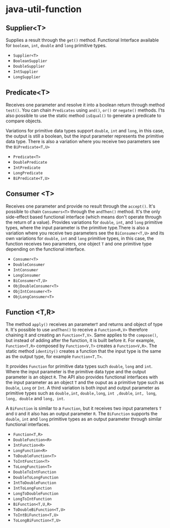 # java-util-function


## Supplier\<T>
Supplies a result through the `get()` method. Functional Interface available for `boolean`, `int`, `double` and `long` primitive types.

* `Supplier<T>`
* `BooleanSupplier`
* `DoubleSupplier`
* `IntSupplier`
* `LongSupplier`

## Predicate\<T>
Receives one parameter and resolve it into a boolean return through method `test()`. You can chain `Predicates` using `and()`, `or()` or `negate()` methods. I'ts also possible to use the static method `isEqual()` to generate a predicate to compare objects. 

Variations for primitive data types support `double`, `int` and `long`, in this case, the output is still a boolean, but the input parameter represents the primitive data type. There is also a variation where you receive two parameters see the `BiPredicate<T,U>`

* `Predicate<T>`
* `DoublePredicate`
* `IntPredicate`
* `LongPredicate`
* `BiPredicate<T,U>`

## Consumer \<T>
Receives one parameter and provide no result through the `accept()`. It's possible to chain `Consumers<T>` through the `andThen()` method. It's the only side-effect based functional interface (which means don't operate through the return of a value). Provides variations for `double`, `int`, and `long` primitive types, where the input parameter is the primitive type.There is also a variation where you receive two parameters see the `BiConsumer<T,U>` and its own variations for `double`, `int` and `long` primitive types, in this case, the function receives two parameters, one object `T` and one primitive type depending on the functional interface.

* `Consumer<T>`
* `DoubleConsumer`
* `IntConsumer`
* `LongConsumer`
* `BiConsumer<T,U>`
* `ObjDoubleConsumer<T>`
* `ObjIntConsumer<T>`
* `ObjLongConsumer<T>`

## Function \<T,R>
The method `apply()` receives an parameter`T` and returns and object of type `R`. It's possible to use `andThen()` to receive a `Function<R,V>` therefore chaining it and creating an `Function<T,V>`. Same applies to the `compose()`, but instead of adding after the function, it is built before it. For example, `Function<T,R>` composed by `Function<V,T>` creates a `Function<V,R>`. The static method `identity()` creates a function that the input type is the same as the output type, for example `Function<T,T>`.

It provides `Function` for primitive data types such `double`, `long` and `int`. Where the input parameter is the primitive data type and the output parameter is an object `R`. The API also provides functional interfaces with the input parameter as an object `T` and the ouput as a primitive type such as `Double`, `Long` or `Int`. A third variation is both input and output parameter as primitive types such as `double,int`, `double,long`, `int ,double`, `int, long`, `long, double` and `long, int`.  

A `BiFunction` is similar to a `Function`, but it receives two input parameters `T` and `U` and it also has an output parameter `R`. The `BiFunction` supports the `double`, `int` and `long` primitive types as an output parameter through similar functional interfaces.

* `Function<T,R>`
* `DoubleFunction<R>`
* `IntFunction<R>`
* `LongFunction<R>`
* `ToDoubleFunction<T>`
* `ToIntFunction<T>`
* `ToLongFunction<T>`
* `DoubleToIntFunction`
* `DoubleToLongFunction`
* `IntToDoubleFunction`
* `IntToLongFunction`
* `LongToDoubleFunction`
* `LongToIntFunction`
* `BiFunction<T,U,R>`
* `ToDoubleBiFunction<T,U>`
* `ToIntBiFunction<T,U>`
* `ToLongBiFunction<T,U>`

